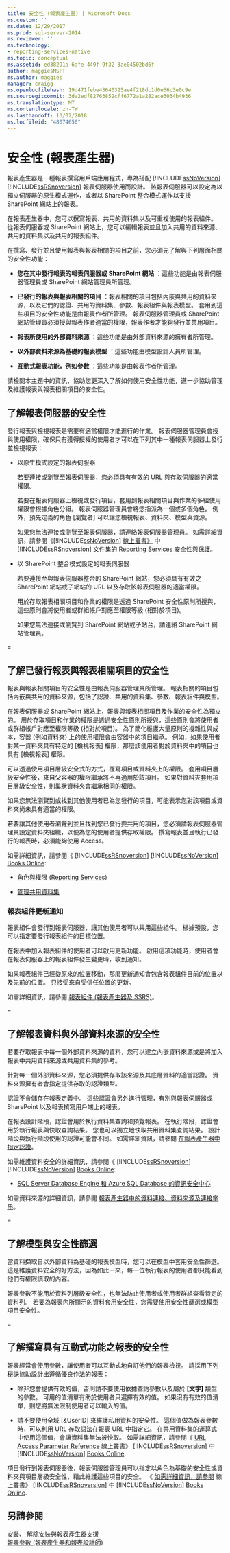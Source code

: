 ```yaml
---
title: 安全性 (報表產生器) | Microsoft Docs
ms.custom: ''
ms.date: 12/29/2017
ms.prod: sql-server-2014
ms.reviewer: ''
ms.technology:
- reporting-services-native
ms.topic: conceptual
ms.assetid: ed38291a-6afe-449f-9f32-3ae04502bd6f
author: maggiesMSFT
ms.author: maggies
manager: craigg
ms.openlocfilehash: 19d471febe43640325ae4f218dc1d0e66c3e0c9e
ms.sourcegitcommit: 3da2edf82763852cff6772a1a282ace3034b4936
ms.translationtype: MT
ms.contentlocale: zh-TW
ms.lasthandoff: 10/02/2018
ms.locfileid: "48074650"
---
```

# <a name="security-report-builder"></a>安全性 (報表產生器)
  報表產生器是一種報表撰寫用戶端應用程式，專為搭配 [!INCLUDE[ssNoVersion](../../includes/ssnoversion-md.md)] [!INCLUDE[ssRSnoversion](../../includes/ssrsnoversion-md.md)] 報表伺服器使用而設計。 該報表伺服器可以設定為以獨立伺服器的原生模式運作，或者以 SharePoint 整合模式運作以支援 SharePoint 網站上的報表。  
  
 在報表產生器中，您可以撰寫報表、共用的資料集以及可重複使用的報表組件。 從報表伺服器或 SharePoint 網站上，您可以編輯報表並且加入共用的資料來源、共用的資料集以及共用的報表組件。  
  
 在撰寫、發行並且使用報表與報表相關的項目之前，您必須先了解與下列層面相關的安全性功能：  
  
-   **您在其中發行報表的報表伺服器或 SharePoint 網站** ：這些功能是由報表伺服器管理員或 SharePoint 網站管理員所管理。  
  
-   **已發行的報表與報表相關的項目** ：報表相關的項目包括內嵌與共用的資料來源，以及它們的認證、共用的資料集、參數、報表組件與報表模型。 套用到這些項目的安全性功能是由報表作者所管理。 報表伺服器管理員或 SharePoint 網站管理員必須授與報表作者適當的權限，報表作者才能夠發行並共用項目。  
  
-   **報表所使用的外部資料來源** ：這些功能是由外部資料來源的擁有者所管理。  
  
-   **以外部資料來源為基礎的報表模型** ：這些功能由模型設計人員所管理。  
  
-   **互動式報表功能，例如參數** ：這些功能是由報表作者所管理。  
  
 請檢閱本主題中的資訊，協助您更深入了解如何使用安全性功能，進一步協助管理及維護報表與報表相關項目的安全性。  
  
##  <a name="ReportServers"></a> 了解報表伺服器的安全性  
 發行報表與檢視報表是需要有適當權限才能進行的作業。 報表伺服器管理員會授與使用權限，確保只有獲得授權的使用者才可以在下列其中一種報表伺服器上發行並檢視報表：  
  
-   以原生模式設定的報表伺服器  
  
     若要連接或瀏覽至報表伺服器，您必須具有有效的 URL 與存取伺服器的適當權限。  
  
     若要在報表伺服器上檢視或發行項目，套用到報表相關項目與作業的多組使用權限會根據角色分組。 報表伺服器管理員會將您指派為一個或多個角色。 例外，預先定義的角色 [瀏覽者] 可以讓您檢視報表、資料夾、模型與資源。  
  
     如果您無法連接或瀏覽至報表伺服器，請連絡報表伺服器管理員。 如需詳細資訊，請參閱《[!INCLUDE[ssNoVersion](../../includes/ssnoversion-md.md)] [線上叢書》](http://go.microsoft.com/fwlink/?linkid=121312) 中 [!INCLUDE[ssRSnoversion](../../includes/ssrsnoversion-md.md)] 文件集的 [Reporting Services 安全性與保護](../security/reporting-services-security-and-protection.md)。  
  
-   以 SharePoint 整合模式設定的報表伺服器  
  
     若要連接至與報表伺服器整合的 SharePoint 網站，您必須具有有效之 SharePoint 網站或子網站的 URL 以及存取該報表伺服器的適當權限。  
  
     用於存取報表相關項目和作業的權限是透過 SharePoint 安全性原則所授與，這些原則會將使用者或群組帳戶對應至權限等級 (相對於項目)。  
  
     如果您無法連接或瀏覽到 SharePoint 網站或子站台，請連絡 SharePoint 網站管理員。  
  
=
  
##  <a name="Reports"></a> 了解已發行報表與報表相關項目的安全性  
 報表與報表相關項目的安全性是由報表伺服器管理員所管理。 報表相關的項目包括內嵌與共用的資料來源，包括了認證、共用的資料集、參數、報表組件與模型。  
  
 在報表伺服器或 SharePoint 網站上，報表與報表相關項目及作業的安全性為獨立的。 用於存取項目和作業的權限是透過安全性原則所授與，這些原則會將使用者或群組帳戶對應至權限等級 (相對於項目)。 為了簡化維護大量原則的複雜性與成本，容器 (例如資料夾) 上的使用權限會由容器中的項目繼承。 例如，如果使用者對某一資料夾具有特定的 [檢視報表] 權限，那麼該使用者對於資料夾中的項目也具有 [檢視報表] 權限。  
  
 可以透過使用項目層級安全式的方式，覆寫項目或資料夾上的權限。 套用項目層級安全性後，來自父容器的權限繼承將不再適用於該項目。 如果對資料夾套用項目層級安全性，則巢狀資料夾會繼承相同的權限。  
  
 如果您無法瀏覽到或找到其他使用者已為您發行的項目，可能表示您對該項目或資料夾尚未具有適當的權限。  
  
 若要讓其他使用者瀏覽到並且找到您已發行要共用的項目，您必須請報表伺服器管理員設定資料夾組織，以便為您的使用者提供存取權限。 撰寫報表並且執行已發行的報表時，必須能夠使用 Access。  
  
 如需詳細資訊，請參閱《 [!INCLUDE[ssRSnoversion](../../includes/ssrsnoversion-md.md)]  [!INCLUDE[ssNoVersion](../../includes/ssnoversion-md.md)] [Books Online](http://go.microsoft.com/fwlink/?linkid=121312):  
  
-   [角色與權限 &#40;Reporting Services&#41;](../security/roles-and-permissions-reporting-services.md)  
  
-   [管理共用資料集](../report-data/manage-shared-datasets.md)  
  
### <a name="update-notifications-for-report-parts"></a>報表組件更新通知  
 報表組件會發行到報表伺服器，讓其他使用者可以共用這些組件。 根據預設，您可以指定要發行報表組件的目標位置。  
  
 在報表中加入報表組件的使用者可以啟用更新功能。 啟用這項功能時，使用者會在報表伺服器上的報表組件發生變更時，收到通知。  
  
 如果報表組件已經從原來的位置移動，那麼更新通知會包含報表組件目前的位置以及先前的位置。 只接受來自受信任位置的更新。  
  
 如需詳細資訊，請參閱 [報表組件 &#40;報表產生器及 SSRS&#41;](../report-parts-report-builder-and-ssrs.md)。  
  
=  
  
##  <a name="Data"></a> 了解報表資料與外部資料來源的安全性  
 若要存取報表中每一個外部資料來源的資料，您可以建立內嵌資料來源或是將加入報表中共用資料來源或共用資料集的參考。  
  
 針對每一個外部資料來源，您必須提供存取該來源及其底層資料的適當認證。 資料來源擁有者會指定提供存取的認證類型。  
  
 認證不會儲存在報表定義中。 這些認證會另外進行管理，有別與報表伺服器或 SharePoint 以及報表撰寫用戶端上的報表。  
  
 在報表設計階段，認證會用於執行資料集查詢和預覽報表。 在執行階段，認證會用於執行報表與快取查詢結果。 您也可以獨立地快取共用資料集查詢結果。 設計階段與執行階段使用的認證可能會不同。 如需詳細資訊，請參閱 [在報表產生器中指定認證](../specify-credentials-in-report-builder.md)。  
  
 如需維護資料安全的詳細資訊，請參閱《 [!INCLUDE[ssRSnoversion](../../includes/ssrsnoversion-md.md)]  [!INCLUDE[ssNoVersion](../../includes/ssnoversion-md.md)] [Books Online](http://go.microsoft.com/fwlink/?linkid=121312):  
  
-   [SQL Server Database Engine 和 Azure SQL Database 的資訊安全中心](../../relational-databases/security/security-center-for-sql-server-database-engine-and-azure-sql-database.md)  
  
 如需資料來源的詳細資訊，請參閱 [報表產生器中的資料連接、資料來源及連接字串](../data-connections-data-sources-and-connection-strings-in-report-builder.md)。  
  
=
  
##  <a name="Models"></a> 了解模型與安全性篩選  
 當資料擷取自以外部資料為基礎的報表模型時，您可以在模型中套用安全性篩選。這是維護資料安全的好方法，因為如此一來，每一位執行報表的使用者都只能看到他們有權限讀取的內容。  
  
 報表參數不能用於資料列層級安全性，也無法防止使用者或使用者群組查看特定的資料列。 若要為報表內所顯示的資料套用安全性，您需要使用安全性篩選或模型項目安全性。  
  
=
  
##  <a name="Interactive"></a> 了解撰寫具有互動式功能之報表的安全性  
 報表經常會使用參數，讓使用者可以互動式地自訂他們的報表檢視。 請採用下列秘訣協助設計出遵循優良作法的報表：  
  
-   除非您會提供有效的值，否則請不要使用依據查詢參數以及屬於 **[文字]** 類型的參數。 可用的值清單有助於使用者只選擇有效的值。 如果沒有有效的值清單，則您將無法限制使用者可以輸入的值。  
  
-   請不要使用全域 [&UserID] 來維護私用資料的安全性。 這個值做為報表參數時，可以利用 URL 存取語法在報表 URL 中指定它。 在共用資料集的運算式中使用這個值，會讓資料集無法被快取。 如需詳細資訊，請參閱《 [URL Access Parameter Reference](../url-access-parameter-reference.md) 線上叢書》 [!INCLUDE[ssRSnoversion](../../includes/ssrsnoversion-md.md)] 中 [!INCLUDE[ssNoVersion](../../includes/ssnoversion-md.md)] [Books Online](http://go.microsoft.com/fwlink/?linkid=121312).  
  
 項目發行到報表伺服器後，報表伺服器管理員可以指定以角色為基礎的安全性或資料夾與項目層級安全性，藉此維護這些項目的安全。 《 [如需詳細資訊，請參閱](../security/secure-reports-and-resources.md) 線上叢書》 [!INCLUDE[ssRSnoversion](../../includes/ssrsnoversion-md.md)] 中 [!INCLUDE[ssNoVersion](../../includes/ssnoversion-md.md)] [Books Online](http://go.microsoft.com/fwlink/?linkid=121312).  
  
 
  
## <a name="see-also"></a>另請參閱  
 [安裝、 解除安裝與報表產生器支援](../install-uninstall-and-report-builder-support.md)   
 [報表參數 &#40;報表產生器和報表設計師&#41;](../report-design/report-parameters-report-builder-and-report-designer.md)  
  
  

